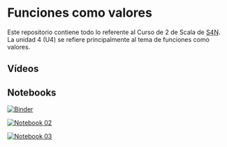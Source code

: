 # Funciones como valores

Este repositorio contiene todo lo referente al Curso de 2 de Scala de [S4N](https://www.s4n.co). La unidad 4 (U4) se refiere principalmente al tema de funciones como valores.

## Vídeos

## Notebooks

[![Binder](https://mybinder.org/badge_logo.svg)](https://mybinder.org/v2/gh/juancardonas4n/s4n_scala_c2_m2_u4/HEAD?filepath=notebooks%2Fnb_c2_m2_u4%2FC2_M2_U4_NB_01.ipynb)

[![Notebook 02](https://mybinder.org/badge_logo.svg)](https://mybinder.org/v2/gh/juancardonas4n/s4n_scala_c2_m2_u3/HEAD?filepath=notebooks%2Fnb_c2_m2_u3%2FC2_M2_U3_NB_02.ipynb)

[![Notebook 03](https://mybinder.org/badge_logo.svg)](https://mybinder.org/v2/gh/juancardonas4n/s4n_scala_c2_m2_u3/HEAD?filepath=notebooks%2Fnb_c2_m2_u3%2FC2_M2_U3_NB_03.ipynb)
